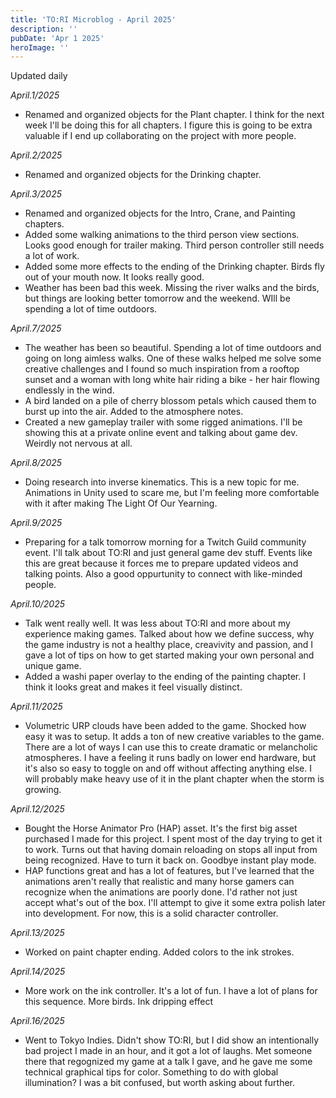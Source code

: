 ```yaml
---
title: 'TO:RI Microblog - April 2025'
description: ''
pubDate: 'Apr 1 2025'
heroImage: ''
---
```


Updated daily

*April.1/2025*
<br>
- Renamed and organized objects for the Plant chapter. I think for the next week I'll be doing this for all chapters. I figure this is going to be extra valuable if I end up collaborating on the project with more people.

*April.2/2025*
<br>
- Renamed and organized objects for the Drinking chapter. 

*April.3/2025*
<br>
- Renamed and organized objects for the Intro, Crane, and Painting chapters.
- Added some walking animations to the third person view sections. Looks good enough for trailer making. Third person controller still needs a lot of work.
- Added some more effects to the ending of the Drinking chapter. Birds fly out of your mouth now. It looks really good.
- Weather has been bad this week. Missing the river walks and the birds, but things are looking better tomorrow and the weekend. WIll be spending a lot of time outdoors.

*April.7/2025*
<br>
- The weather has been so beautiful. Spending a lot of time outdoors and going on long aimless walks. One of these walks helped me solve some creative challenges and I found so much inspiration from a rooftop sunset and a woman with long white hair riding a bike - her hair flowing endlessly in the wind.
- A bird landed on a pile of cherry blossom petals which caused them to burst up into the air. Added to the atmosphere notes.
- Created a new gameplay trailer with some rigged animations. I'll be showing this at a private online event and talking about game dev. Weirdly not nervous at all.

*April.8/2025*
<br>
- Doing research into inverse kinematics. This is a new topic for me. Animations in Unity used to scare me, but I'm feeling more comfortable with it after making The Light Of Our Yearning.

*April.9/2025*
<br>
- Preparing for a talk tomorrow morning for a Twitch Guild community event. I'll talk about TO:RI and just general game dev stuff. Events like this are great because it forces me to prepare updated videos and talking points. Also a good oppurtunity to connect with like-minded people.

*April.10/2025*
<br>
- Talk went really well. It was less about TO:RI and more about my experience making games. Talked about how we define success, why the game industry is not a healthy place, creavivity and passion, and I gave a lot of tips on how to get started making your own personal and unique game.
- Added a washi paper overlay to the ending of the painting chapter. I think it looks great and makes it feel visually distinct.

*April.11/2025*
<br>
- Volumetric URP clouds have been added to the game. Shocked how easy it was to setup. It adds a ton of new creative variables to the game. There are a lot of ways I can use this to create dramatic or melancholic atmospheres. I have a feeling it runs badly on lower end hardware, but it's also so easy to toggle on and off without affecting anything else. I will probably make heavy use of it in the plant chapter when the storm is growing.

*April.12/2025*
<br>
- Bought the Horse Animator Pro (HAP) asset. It's the first big asset purchased I made for this project. I spent most of the day trying to get it to work. Turns out that having domain reloading on stops all input from being recognized. Have to turn it back on. Goodbye instant play mode.
- HAP functions great and has a lot of features, but I've learned that the animations aren't really that realistic and many horse gamers can recognize when the animations are poorly done. I'd rather not just accept what's out of the box. I'll attempt to give it some extra polish later into development. For now, this is a solid character controller. 

*April.13/2025*
<br>
- Worked on paint chapter ending. Added colors to the ink strokes.

*April.14/2025*
<br>
- More work on the ink controller. It's a lot of fun. I have a lot of plans for this sequence. More birds. Ink dripping effect

*April.16/2025*
<br>
- Went to Tokyo Indies. Didn't show TO:RI, but I did show an intentionally bad project I made in an hour, and it got a lot of laughs. Met someone there that regognized my game at a talk I gave, and he gave me some technical graphical tips for color. Something to do with global illumination? I was a bit confused, but worth asking about further.







